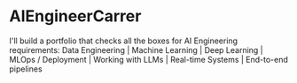 # AIEngineerCarrer
I'll build a portfolio that checks all the boxes for AI Engineering requirements: Data Engineering | Machine Learning | Deep Learning | MLOps / Deployment | Working with LLMs | Real-time Systems | End-to-end pipelines
